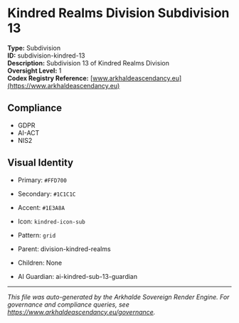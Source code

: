 # Kindred Realms Division Subdivision 13

**Type:** Subdivision  
**ID:** subdivision-kindred-13  
**Description:** Subdivision 13 of Kindred Realms Division  
**Oversight Level:** 1  
**Codex Registry Reference:** [www.arkhaldeascendancy.eu](https://www.arkhaldeascendancy.eu)

## Compliance

- GDPR
- AI-ACT
- NIS2

## Visual Identity

- Primary: `#FFD700`
- Secondary: `#1C1C1C`
- Accent: `#1E3A8A`
- Icon: `kindred-icon-sub`
- Pattern: `grid`


- Parent: division-kindred-realms
- Children: None
- AI Guardian: ai-kindred-sub-13-guardian

---

*This file was auto-generated by the Arkhalde Sovereign Render Engine. For governance and compliance queries, see https://www.arkhaldeascendancy.eu/governance.*